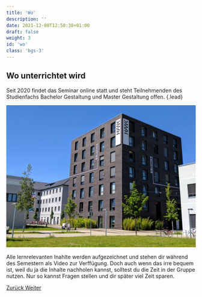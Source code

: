 ```yaml
---
title: 'Wo'
description: ''
date: 2021-12-08T12:50:38+01:00
draft: false
weight: 3
id: 'wo'
class: 'bgs-3'
---
```


## Wo unterrichtet wird

Seit 2020 findet das Seminar online statt und steht Teilnehmenden des Studienfachs Bachelor Gestaltung und Master Gestaltung offen.
{.lead}

![Das Gebäude der HAWK in Hildsheim.](hawk-aussen.jpg 'Das Gebäude der HAWK in Hildsheim.')

Alle lernrelevanten Inahlte werden aufgezeichnet und stehen dir während des Semestern als Video zur Verffügung. Doch auch wenn das irre bequem ist, weil du ja die Inhalte nachholen kannst, solltest du die Zeit in der Gruppe nutzen. Nur so kannst Fragen stellen und dir später viel Zeit sparen.

<div class="button-group">
  <a href="#wie" class="button button--ghost">
    <span>Zurück</span>
  </a>

  <a href="#anmeldung" class="button">
    <span>Weiter</span>
  </a>
</div>
